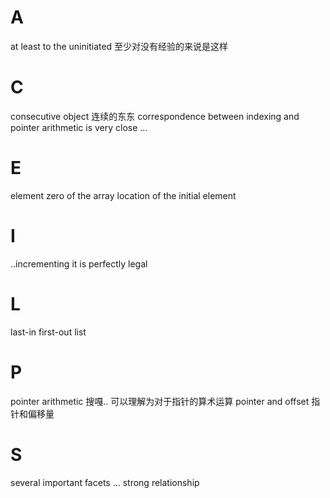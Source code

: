 # A
at least to the uninitiated 至少对没有经验的来说是这样

# C
consecutive object 连续的东东
correspondence between indexing and pointer arithmetic is very close  ...

# E
element zero of the array
location of the initial element 

# I
..incrementing it is perfectly legal

# L
last-in first-out list  

# P
pointer arithmetic 搜嘎.. 可以理解为对于指针的算术运算
pointer and offset 指针和偏移量  

# S
several important facets ...
strong relationship

